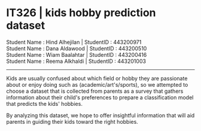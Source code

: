 # IT326 | kids hobby prediction dataset

Student Name : Hind Alhejilan | StudentID : 443200971                               
Student Name : Dana Aldawood | StudentID : 443200510                       
Student Name : Wiam Baalahtar | StudentID : 443200416                     
Student Name : Reema Alkhaldi | StudentID : 443201003
____________________________________________________________________

Kids are usually confused about which field or hobby they are passionate about or enjoy doing such as (academic/art's/sports), so we attempted to choose a dataset that is collected from parents as a survey that gathers information about their child's preferences to prepare a classification model that predicts the kids' hobbies.

By analyzing this dataset, we hope to offer insightful information that will aid parents in guiding their kids toward the right hobbies.



